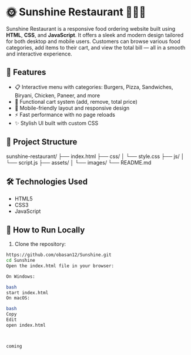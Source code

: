 # 🌞 Sunshine Restaurant 🍔🍕🌯

Sunshine Restaurant is a responsive food ordering website built using **HTML**, **CSS**, and **JavaScript**. It offers a sleek and modern design tailored for both desktop and mobile users. Customers can browse various food categories, add items to their cart, and view the total bill — all in a smooth and interactive experience.

## 🚀 Features

- 📋 Interactive menu with categories: Burgers, Pizza, Sandwiches, Biryani, Chicken, Paneer, and more
- 🛒 Functional cart system (add, remove, total price)
- 📱 Mobile-friendly layout and responsive design
- ⚡ Fast performance with no page reloads
- ✨ Stylish UI built with custom CSS

## 📂 Project Structure

sunshine-restaurant/
├── index.html
├── css/
│ └── style.css
├── js/
│ └── script.js
├── assets/
│ └── images/
└── README.md


## 🛠️ Technologies Used

- HTML5  
- CSS3  
- JavaScript

## 🧪 How to Run Locally

1. Clone the repository:

```bash
https://github.com/obasan12/Sunshine.git
cd Sunshine
Open the index.html file in your browser:

On Windows:

bash
start index.html
On macOS:

bash
Copy
Edit
open index.html



coming
